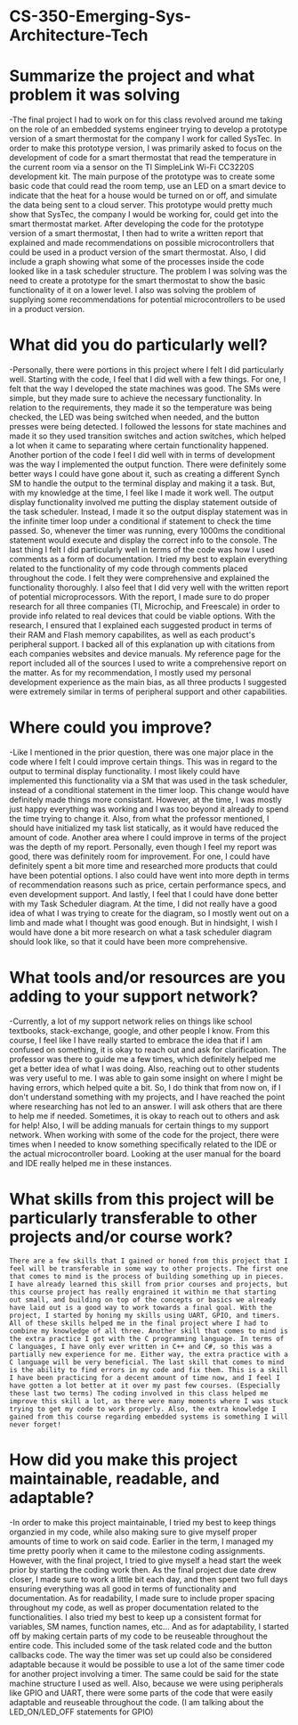 # CS-350-Emerging-Sys-Architecture-Tech

# Summarize the project and what problem it was solving

-The final project I had to work on for this class revolved around me taking on the role of an embedded systems engineer trying to develop a prototype version of a smart thermostat for the company I work for called SysTec. In order to make this prototype version, I was primarily asked to focus on the development of code for a smart thermostat that read the temperature in the current room via a sensor on the TI SimpleLink Wi-Fi CC3220S development kit. The main purpose of the prototype was to create some basic code that could read the room temp, use an LED on a smart device to indicate that the heat for a house would be turned on or off, and simulate the data being sent to a cloud server. This prototype would pretty much show that SysTec, the company I would be working for, could get into the smart thermostat market. After developing the code for the prototype version of a smart thermostat, I then had to write a written report that explained and made recommendations on possible microcontrollers that could be used in a product version of the smart thermostat. Also, I did include a graph showing what some of the processes inside the code looked like in a task scheduler structure. 
    The problem I was solving was the need to create a prototype for the smart thermostat to show the basic functionality of it on a lower level. I also was solving the problem of supplying some recommendations for potential microcontrollers to be used in a product version.

# What did you do particularly well?

-Personally, there were portions in this project where I felt I did particularly well. Starting with the code, I feel that I did well with a few things. For one, I felt that the way I developed the state machines was good. The SMs were simple, but they made sure to achieve the necessary functionality. In relation to the requirements, they made it so the temperature was being checked, the LED was being switched when needed, and the button presses were being detected. I followed the lessons for state machines and made it so they used transition switches and action switches, which helped a lot when it came to separating where certain functionality happened. Another portion of the code I feel I did well with in terms of development was the way I implemented the output function. There were definitely some better ways I could have gone about it, such as creating a different Synch SM to handle the output to the terminal display and making it a task. But, with my knowledge at the time, I feel like I made it work well. The output display functionality involved me putting the display statement outside of the task scheduler. Instead, I made it so the output display statement was in the infinite timer loop under a conditional if statement to check the time passed. So, whenever the timer was running, every 1000ms the conditional statement would execute and display the correct info to the console. The last thing I felt I did particularly well in terms of the code was how I used comments as a form of documentation. I tried my best to explain everything related to the functionality of my code through comments placed throughout the code. I felt they were comprehensive and explained the functionality thoroughly.
    I also feel that I did very well with the written report of potential microprocessors. With the report, I made sure to do proper research for all three companies (TI, Microchip, and Freescale) in order to provide info related to real devices that could be viable options. With the research, I ensured that I explained each suggested product in terms of their RAM and Flash memory capabilites, as well as each product's peripheral support. I backed all of this explanation up with citations from each companies websites and device manuals. My reference page for the report included all of the sources I used to write a comprehensive report on the matter. As for my recommendation, I mostly used my personal development experience as the main bias, as all three products I suggested were extremely similar in terms of peripheral support and other capabilities.
    
# Where could you improve?

-Like I mentioned in the prior question, there was one major place in the code where I felt I could improve certain things. This was in regard to the output to terminal display functionality. I most likely could have implemented this functionality via a SM that was used in the task scheduler, instead of a conditional statement in the timer loop. This change would have definitely made things more consistant. However, at the time, I was mostly just happy everything was working and I was too beyond it already to spend the time trying to change it. Also, from what the professor mentioned, I should have initialized my task list statically, as it would have reduced the amount of code. Another area where I could improve in terms of the project was the depth of my report. Personally, even though I feel my report was good, there was definitely room for improvement. For one, I could have definitely spent a bit more time and researched more products that could have been potential options. I also could have went into more depth in terms of recommendation reasons such as price, certain performance specs, and even development support. And lastly, I feel that I could have done better with my Task Scheduler diagram. At the time, I did not really have a good idea of what I was trying to create for the diagram, so I mostly went out on a limb and made what I thought was good enough. But in hindsight, I wish I would have done a bit more research on what a task scheduler diagram should look like, so that it could have been more comprehensive.

# What tools and/or resources are you adding to your support network?

-Currently, a lot of my support network relies on things like school textbooks, stack-exchange, google, and other people I know. From this course, I feel like I have really started to embrace the idea that if I am confused on something, it is okay to reach out and ask for clarification. The professor was there to guide me a few times, which definitely helped me get a better idea of what I was doing. Also, reaching out to other students was very useful to me. I was able to gain some insight on where I might be having errors, which helped quite a bit. So, I do think that from now on, if I don't understand something with my projects, and I have reached the point where researching has not led to an answer. I will ask others that are there to help me if needed. Sometimes, it is okay to reach out to others and ask for help! Also, I will be adding manuals for certain things to my support network. When working with some of the code for the project, there were times when I needed to know something specifically related to the IDE or the actual microcontroller board. Looking at the user manual for the board and IDE really helped me in these instances.

# What skills from this project will be particularly transferable to other projects and/or course work?

    There are a few skills that I gained or honed from this project that I feel will be transferable in some way to other projects. The first one that comes to mind is the process of building something up in pieces. I have already learned this skill from prior courses and projects, but this course project has really engrained it within me that starting out small, and building on top of the concepts or basics we already have laid out is a good way to work towards a final goal. With the project, I started by honing my skills using UART, GPIO, and timers. All of these skills helped me in the final project where I had to combine my knowledge of all three. Another skill that comes to mind is the extra practice I got with the C programming language. In terms of C languages, I have only ever written in C++ and C#, so this was a partially new experience for me. Either way, the extra practice with a C language will be very beneficial. The last skill that comes to mind is the ability to find errors in my code and fix them. This is a skill I have been practicing for a decent amount of time now, and I feel I have gotten a lot better at it over my past few courses. (Especially these last two terms) The coding involved in this class helped me improve this skill a lot, as there were many moments where I was stuck trying to get my code to work properly. Also, the extra knowledge I gained from this course regarding embedded systems is something I will never forget!

# How did you make this project maintainable, readable, and adaptable?

-In order to make this project maintainable, I tried my best to keep things organzied in my code, while also making sure to give myself proper amounts of time to work on said code. Earlier in the term, I managed my time pretty poorly when it came to the milestone coding assignments. However, with the final project, I tried to give myself a head start the week prior by starting the coding work then. As the final project due date drew closer, I made sure to work a little bit each day, and then spent two full days ensuring everything was all good in terms of functionality and documentation.
    As for readability, I made sure to include proper spacing throughout my code, as well as proper documentation related to the functionalities. I also tried my best to keep up a consistent format for variables, SM names, function names, etc...
    And as for adaptability, I started off by making certain parts of my code to be reuseable throughout the entire code. This included some of the task related code and the button callbacks code. The way the timer was set up could also be considered adaptable because it would be possible to use a lot of the same timer code for another project involving a timer. The same could be said for the state machine structure I used as well. Also, because we were using peripherals like GPIO and UART, there were some parts of the code that were easily adaptable and reuseable throughout the code. (I am talking about the LED_ON/LED_OFF statements for GPIO)
